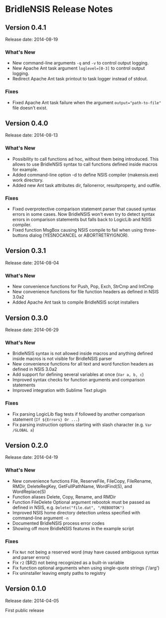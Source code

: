 ﻿# BridleNSIS Release Notes

## Version 0.4.1

Release date: 2014-08-19

### What's New

*   New command-line arguments `-q` and `-v` to control output logging.
*   New Apache Ant task argument `loglevel=[0-3]` to control output logging.
*   Redirect Apache Ant task printout to task logger instead of stdout.

### Fixes

*   Fixed Apache Ant task failure when the argument `output="path-to-file"` file doesn't exist.

## Version 0.4.0

Release date: 2014-08-13

### What's New

*   Possibility to call functions ad hoc, without them being introduced. This allows to use BridleNSIS syntax to call functions defined inside macros for example.
*   Added command-line option -d <directory> to define NSIS compiler (makensis.exe) work directory.
*   Added new Ant task attributes dir, failonerror, resultproperty, and outfile.

### Fixes

*   Fixed overprotective comparison statement parser that caused syntax errors in some cases. Now BridleNSIS won't even try to detect syntax errors in comparison statements but falls back to LogicLib and NSIS compiler.
*   Fixed function MsgBox causing NSIS compile to fail when using three-buttons dialog (YESNOCANCEL or ABORTRETRYIGNOR).


## Version 0.3.1

Release date: 2014-08-04

### What's New

*   New convenience functions for Push, Pop, Exch, StrCmp and IntCmp
*   New convenience functions for file function headers as defined in NSIS 3.0a2
*   Added Apache Ant task to compile BridleNSIS script installers

## Version 0.3.0

Release date: 2014-06-29

### What's New

*   BridleNSIS syntax is not allowed inside macros and anything defined inside macros is not visible for BridleNSIS parser
*   New convenience functions for all text and word function headers as defined in NSIS 3.0a2
*   Add support for defining several variables at once (`Var a, b, c`)
*   Improved syntax checks for function arguments and comparison statements
*   Improved integration with Sublime Text plugin

### Fixes

*   Fix parsing LogicLib flag tests if followed by another comparison statement (`If ${Errors} Or ...`)
*   Fix parsing instruction options starting with slash character (e.g. `Var /GLOBAL a`)

## Version 0.2.0

Release date: 2014-04-19

### What's New

*   New convenience functions File, ReserveFile, FileCopy, FileRename, RMDir, DeleteRegKey, GetFullPathName, WordFind(S), and WordReplace(S)
*   Function aliases Delete, Copy, Rename, and RMDir
*   Function FileDelete Optional argument rebootok must be passed as defined in NSIS, e.g. `Delete("file.dat", "/REBOOTOK")`
*   Improved NSIS home directory detection unless specified with command-line argument `-n`
*   Documented BridleNSIS process error codes
*   Showing off more BridleNSIS features in the example script

### Fixes

*   Fix `Not` not being a reserved word (may have caused ambiguous syntax and parser errors)
*   Fix `r2` ($R2) not being recognized as a built-in variable
*   Fix function optional arguments when using single-quote strings ('/arg')
*   Fix uninstaller leaving empty paths to registry

## Version 0.1.0

Release date: 2014-04-05

First public release
